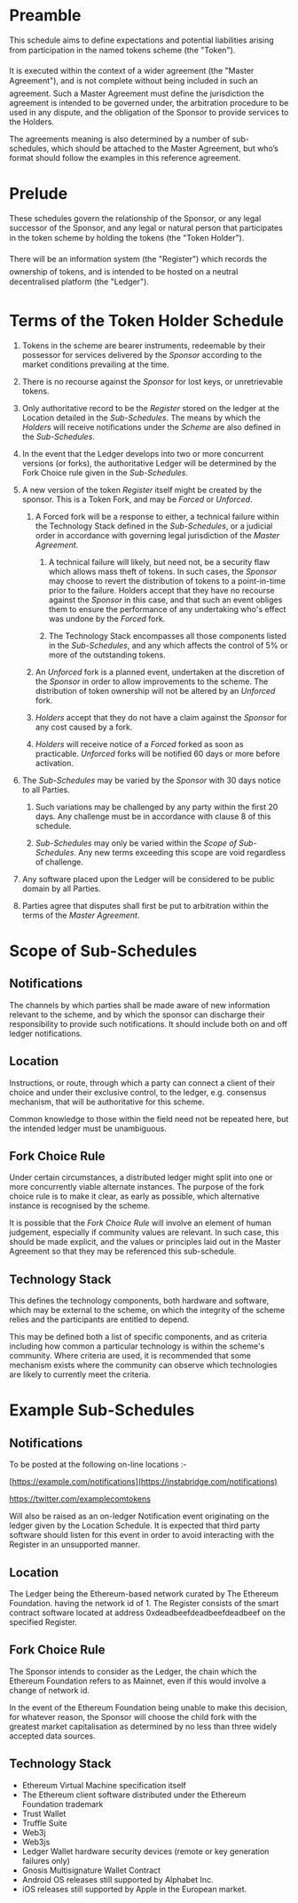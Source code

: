 Preamble
===

This schedule aims to define expectations and potential liabilities arising from participation in the named tokens scheme (the "Token").

It is executed within the context of a wider agreement (the "Master Agreement"), and is not complete without being included in such an agreement. Such a Master Agreement must define the jurisdiction the agreement is intended to be governed under, the arbitration procedure to be used in any dispute, and the obligation of the Sponsor to provide services to the Holders.

The agreements meaning is also determined by a number of sub-schedules, which should be attached to the Master Agreement, but who’s format should follow the examples in this reference agreement.

Prelude
===

These schedules govern the relationship of the Sponsor, or any legal successor of the Sponsor, and any legal or natural person that participates in the token scheme by holding the tokens (the "Token Holder").

There will be an information system (the "Register") which records the ownership of tokens, and is intended to be hosted on a neutral decentralised platform (the "Ledger").

Terms of the Token Holder Schedule
===

1. Tokens in the scheme are bearer instruments, redeemable by their possessor for services delivered by the _Sponsor_ according to the market conditions prevailing at the time.  

2. There is no recourse against the _Sponsor_ for lost keys, or unretrievable tokens.  

3. Only authoritative record to be the _Register_ stored on the ledger at the Location detailed in the _Sub-Schedules_. The means by which the _Holders_ will receive notifications under the _Scheme_ are also defined in the _Sub-Schedules_.  

4. In the event that the Ledger develops into two or more concurrent versions (or forks), the authoritative Ledger will be determined by the Fork Choice rule given in the _Sub-Schedules_.  

5. A new version of the token _Register_ itself might be created by the sponsor. This is a Token Fork, and may be _Forced_ or _Unforced_.  

    1. A Forced fork will be a response to either, a technical failure within the Technology Stack defined in the _Sub-Schedules_, or a judicial order in accordance with governing legal jurisdiction of the _Master Agreement_.  

        1. A technical failure will likely, but need not, be a security flaw which allows mass theft of tokens. In such cases, the _Sponsor_ may choose to revert the distribution of tokens to a point-in-time prior to the failure. Holders accept that they have no recourse against the _Sponsor_ in this case, and that such an event obliges them to ensure the performance of any undertaking who's effect was undone by the _Forced_ fork.  

        2. The Technology Stack encompasses all those components listed in the _Sub-Schedules_, and any which affects the control of 5% or more of the outstanding tokens.  

    2. An _Unforced_ fork is a planned event, undertaken at the discretion of the _Sponsor_ in order to allow improvements to the scheme. The distribution of token ownership will not be altered by an _Unforced_ fork.  

    3. _Holders_ accept that they do not have a claim against the _Sponsor_ for any cost caused by a fork.  

    4. _Holders_ will receive notice of a _Forced_ forked as soon as practicable. _Unforced_ forks will be notified 60 days or more before activation.  

6. The _Sub-Schedules_ may be varied by the _Sponsor_ with 30 days notice to all Parties.  

    1. Such variations may be challenged by any party within the first 20 days. Any challenge must be in accordance with clause 8 of this schedule.  

    2. _Sub-Schedules_ may only be varied within the _Scope of Sub-Schedules_. Any new terms exceeding this scope are void regardless of challenge.  

7. Any software placed upon the Ledger will be considered to be public domain by all Parties.  

8. Parties agree that disputes shall first be put to arbitration within the terms of the _Master Agreement_.  

Scope of Sub-Schedules
===

Notifications
---

The channels by which parties shall be made aware of new information relevant to the scheme, and by which the sponsor can discharge their responsibility to provide such notifications. It should include both on and off ledger notifications.

Location
---

Instructions, or route, through which a party can connect a client of their choice and under their exclusive control, to the ledger, e.g. consensus mechanism, that will be authoritative for this scheme.

Common knowledge to those within the field need not be repeated here, but the intended ledger must be unambiguous.

Fork Choice Rule
---

Under certain circumstances, a distributed ledger might split into one or more concurrently viable alternate instances. The purpose of the fork choice rule is to make it clear, as early as possible, which alternative instance is recognised by the scheme.

It is possible that the _Fork Choice Rule_ will involve an element of human judgement, especially if community values are relevant. In such case, this should be made explicit, and the values or principles laid out in the Master Agreement so that they may be referenced this sub-schedule.

Technology Stack
---

This defines the technology components, both hardware and software, which may be external to the scheme, on which the integrity of the scheme relies and the participants are entitled to depend.

This may be defined both a list of specific components, and as criteria including how common a particular technology is within the scheme's community. Where criteria are used, it is recommended that some mechanism exists where the community can observe which technologies are likely to currently meet the criteria.

Example Sub-Schedules
===

Notifications
---

To be posted at the following on-line locations :-

[https://example.com/notifications](https://instabridge.com/notifications)

https://twitter.com/examplecomtokens

Will also be raised as an on-ledger Notification event originating on the ledger given by the Location Schedule. It is expected that third party software should listen for this event in order to avoid interacting with the Register in an unsupported manner.

Location
---

The Ledger being the Ethereum-based network curated by The Ethereum Foundation. having the network id of 1. The Register consists of the smart contract software located at address 0xdeadbeefdeadbeefdeadbeef on the specified Register.

Fork Choice Rule
---

The Sponsor intends to consider as the Ledger, the chain which the Ethereum Foundation refers to as Mainnet, even if this would involve a change of network id.

In the event of the Ethereum Foundation being unable to make this decision, for whatever reason, the Sponsor will choose the child fork with the greatest market capitalisation as determined by no less than three widely accepted data sources.

Technology Stack
---

- Ethereum Virtual Machine specification itself  
- The Ethereum client software distributed under the Ethereum Foundation trademark  
- Trust Wallet  
- Truffle Suite  
- Web3j  
- Web3js  
- Ledger Wallet hardware security devices (remote or key generation failures only)  
- Gnosis Multisignature Wallet Contract  
- Android OS releases still supported by Alphabet Inc.  
- iOS releases still supported by Apple in the European market.